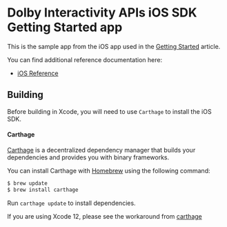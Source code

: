 # Dolby Interactivity APIs iOS SDK Getting Started app

This is the sample app from the iOS app used in the
[Getting Started](https://docs.dolby.io/interactivity/docs/getting-started-with-ios) article. 

You can find additional reference documentation here:
- [iOS Reference](https://docs.dolby.io/interactivity/docs/ios-client-sdk-voxeetsdk)

## Building

Before building in Xcode, you will need to use `Carthage` to install the iOS SDK.

#### Carthage
[Carthage](https://github.com/Carthage/Carthage) is a decentralized dependency manager that builds your dependencies and provides you with binary frameworks.

You can install Carthage with [Homebrew](http://brew.sh/) using the following command:

```bash
$ brew update
$ brew install carthage
```

Run `carthage update` to install dependencies.

If you are using Xcode 12, please see the workaround from [carthage](https://github.com/Carthage/Carthage/blob/master/Documentation/Xcode12Workaround.md)
